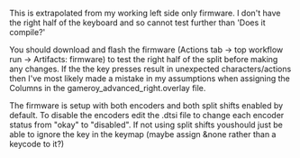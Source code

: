 This is extrapolated from my working left side only firmware. I don't have the right half of the keyboard and so cannot test further than 'Does it compile?'

You should  download and flash the firmware (Actions tab -> top workflow run -> Artifacts: firmware) to test the right half of the split before making any changes.
If the the key presses result in unexpected characters/actions then I've most likely made a mistake in my assumptions when assigning the Columns in the gameroy_advanced_right.overlay file.

The firmware is setup with both encoders and both split shifts enabled by default. To disable the encoders edit the .dtsi file to change each encoder status from "okay" to "disabled".
If not using split shifts youshould just be able to ignore the key in the keymap (maybe assign &none rather than a keycode to it?)

